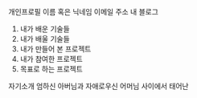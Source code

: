 개인프로필
이름 혹은 닉네임
이메일 주소
내 블로그


1. 내가 배운 기술들
2. 내가 배울 기술들
3. 내가 만들어 본 프로젝트
4. 내가 참여한 프로젝트
5. 목표로 하는 프로젝트

자기소개
엄하신 아버님과 자애로우신 어머님 사이에서 태어난 